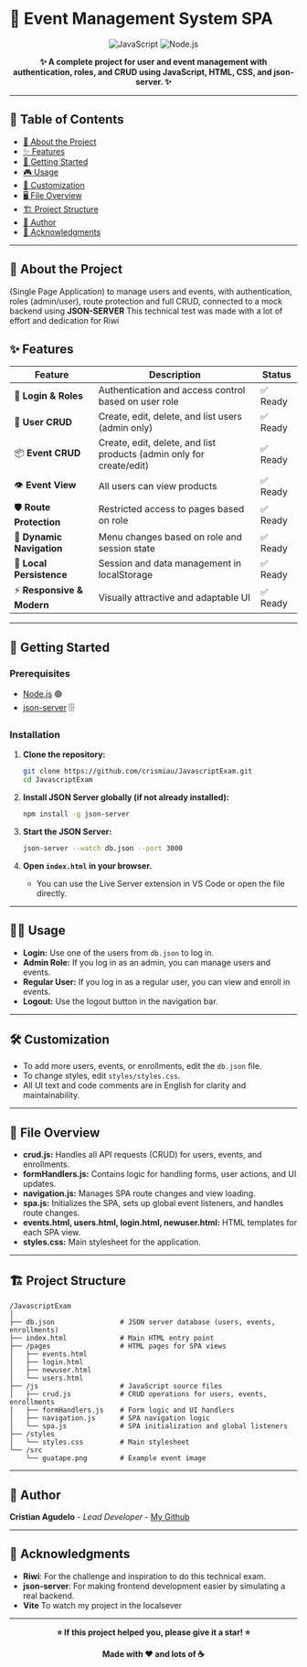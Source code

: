 # 🎉 Event Management System SPA

<div align="center">

![JavaScript](https://img.shields.io/badge/JavaScript-F7DF1E?style=for-the-badge&logo=javascript&logoColor=black)
![Node.js](https://img.shields.io/badge/Node.js-43853D?style=for-the-badge&logo=node.js&logoColor=white)

**✨ A complete project for user and event management with authentication, roles, and CRUD using JavaScript, HTML, CSS, and json-server. ✨**

</div>

---

## 📖 Table of Contents

- [🎯 About the Project](#-about-the-project)
- [✨ Features](#-features)
- [🚀 Getting Started](#-getting-started)
- [🎮 Usage](#-usage)
- [🦻 Customization](#-Customization) 
- [🖥️ File Overview](#-File-Overview) 
- [🏗️ Project Structure](#️-project-structure)
- [👥 Author](#-author)
- [🙏 Acknowledgments](#-acknowledgments)

---

## 🎯 About the Project

(Single Page Application) to manage users and events, with authentication, roles (admin/user), route protection and full CRUD, connected to a mock backend using **JSON-SERVER** This technical test was made with a lot of effort and dedication for Riwi  


## ✨ Features

| Feature                    | Description                                                          | Status   |
| -------------------------- | -------------------------------------------------------------------- | -------- |
| 🔐 **Login & Roles**       | Authentication and access control based on user role                 | ✅ Ready |
| 👤 **User CRUD**           | Create, edit, delete, and list users (admin only)                    | ✅ Ready |
| 📦 **Event CRUD**          | Create, edit, delete, and list products (admin only for create/edit) | ✅ Ready |
| 👁️ **Event View**          | All users can view products                                          | ✅ Ready |
| 🛡️ **Route Protection**    | Restricted access to pages based on role                             | ✅ Ready |
| 🧭 **Dynamic Navigation**  | Menu changes based on role and session state                         | ✅ Ready |
| 💾 **Local Persistence**   | Session and data management in localStorage                          | ✅ Ready |
| ⚡ **Responsive & Modern**  | Visually attractive and adaptable UI                                 | ✅ Ready |

---
## 🚀 Getting Started

### Prerequisites

- [Node.js](https://nodejs.org/) 🟢
- [json-server](https://github.com/typicode/json-server) 🗄️

### Installation

1. **Clone the repository:**
   ```bash
   git clone https://github.com/crismiau/JavascriptExam.git
   cd JavascriptExam
   ```

2. **Install JSON Server globally (if not already installed):**
   ```bash
   npm install -g json-server
   ```

3. **Start the JSON Server:**
   ```bash
   json-server --watch db.json --port 3000
   ```

4. **Open `index.html` in your browser.**
   - You can use the Live Server extension in VS Code or open the file directly.

---

## 🧑‍💻 Usage

- **Login:** Use one of the users from `db.json` to log in.
- **Admin Role:** If you log in as an admin, you can manage users and events.
- **Regular User:** If you log in as a regular user, you can view and enroll in events.
- **Logout:** Use the logout button in the navigation bar.

---

## 🛠️ Customization

- To add more users, events, or enrollments, edit the `db.json` file.
- To change styles, edit `styles/styles.css`.
- All UI text and code comments are in English for clarity and maintainability.

---

## 📄 File Overview

- **crud.js:** Handles all API requests (CRUD) for users, events, and enrollments.
- **formHandlers.js:** Contains logic for handling forms, user actions, and UI updates.
- **navigation.js:** Manages SPA route changes and view loading.
- **spa.js:** Initializes the SPA, sets up global event listeners, and handles route changes.
- **events.html, users.html, login.html, newuser.html:** HTML templates for each SPA view.
- **styles.css:** Main stylesheet for the application.

---

## 🏗️ Project Structure

```
/JavascriptExam
│
├── db.json                # JSON server database (users, events, enrollments)
├── index.html             # Main HTML entry point
├── /pages                 # HTML pages for SPA views
│   ├── events.html
│   ├── login.html
│   ├── newuser.html
│   └── users.html
├── /js                    # JavaScript source files
│   ├── crud.js            # CRUD operations for users, events, enrollments
│   ├── formHandlers.js    # Form logic and UI handlers
│   ├── navigation.js      # SPA navigation logic
│   └── spa.js             # SPA initialization and global listeners
├── /styles
│   └── styles.css         # Main stylesheet
└── /src
    └── guatape.png        # Example event image
```

---

## 👥 Author

**Cristian Agudelo** - _Lead Developer_ - [My Github](https://github.com/crismiau)

---

## 🙏 Acknowledgments

- **Riwi**: For the challenge and inspiration to do this technical exam.
- **json-server**: For making frontend development easier by simulating a real backend.
- **Vite** To watch my project in the localsever
---

<div align="center">

**⭐ If this project helped you, please give it a star! ⭐**

**Made with ❤️ and lots of ☕**

</div>















